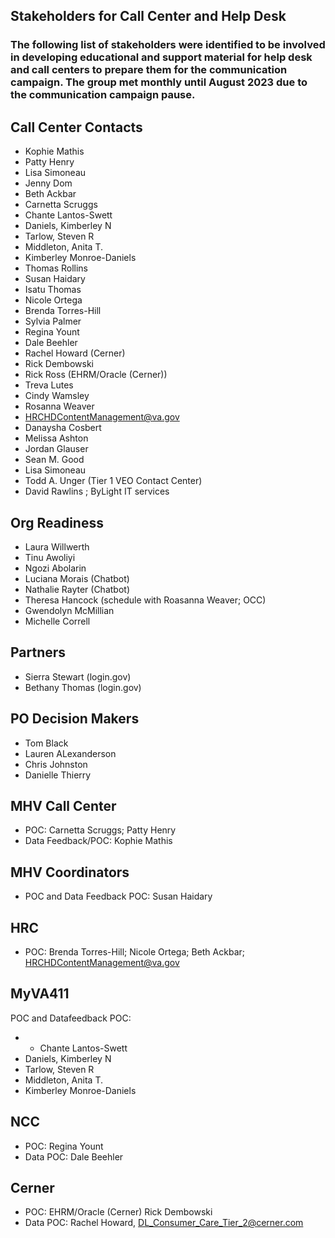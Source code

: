 ## Stakeholders for Call Center and Help Desk 
### The following list of stakeholders were identified to be involved in developing educational and support material for help desk and call centers to prepare them for the communication campaign. The group met monthly until August 2023 due to the communication campaign pause.

## Call Center Contacts
- Kophie Mathis
- Patty Henry
- Lisa Simoneau
- Jenny Dom
- Beth Ackbar
- Carnetta Scruggs
- Chante Lantos-Swett
- Daniels, Kimberley N
- Tarlow, Steven R
- Middleton, Anita T.
- Kimberley Monroe-Daniels
- Thomas Rollins 
- Susan Haidary
- Isatu Thomas
- Nicole Ortega
- Brenda Torres-Hill
- Sylvia Palmer
- Regina Yount
- Dale Beehler
- Rachel Howard (Cerner)
- Rick Dembowski
- Rick Ross (EHRM/Oracle (Cerner))
- Treva Lutes
- Cindy Wamsley
- Rosanna Weaver
- HRCHDContentManagement@va.gov
- Danaysha Cosbert
- Melissa Ashton
- Jordan Glauser
- Sean M. Good
- Lisa Simoneau
- Todd A. Unger (Tier 1 VEO Contact Center)
- David Rawlins ; ByLight IT services

## Org Readiness	
- Laura Willwerth
- Tinu Awoliyi
- Ngozi Abolarin
- Luciana Morais (Chatbot)
- Nathalie Rayter (Chatbot)
- Theresa Hancock (schedule with Roasanna Weaver; OCC)
- Gwendolyn McMillian
- Michelle Correll

## Partners
- Sierra Stewart (login.gov)
- Bethany Thomas (login.gov)

## PO Decision Makers
- Tom Black
- Lauren ALexanderson
- Chris Johnston
- Danielle Thierry

## MHV Call Center
- POC: Carnetta Scruggs; Patty Henry
- Data Feedback/POC: Kophie Mathis

## MHV Coordinators
- POC and Data Feedback POC: Susan Haidary

## HRC
- POC: Brenda Torres-Hill; Nicole Ortega; Beth Ackbar; HRCHDContentManagement@va.gov

## MyVA411
POC and Datafeedback POC:
- - Chante Lantos-Swett
- Daniels, Kimberley N
- Tarlow, Steven R
- Middleton, Anita T.
- Kimberley Monroe-Daniels

## NCC
- POC: Regina Yount
- Data POC: Dale Beehler

## Cerner
- POC: EHRM/Oracle (Cerner) Rick Dembowski
- Data POC: Rachel Howard, DL_Consumer_Care_Tier_2@cerner.com
